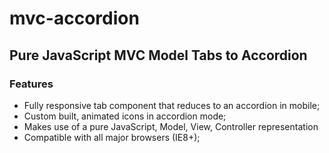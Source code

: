 # mvc-accordion

## Pure JavaScript MVC Model Tabs to Accordion

### Features
- Fully responsive tab component that reduces to an accordion in mobile;
- Custom built, animated icons in accordion mode;
- Makes use of a pure JavaScript, Model, View, Controller representation
- Compatible with all major browsers (IE8+);
